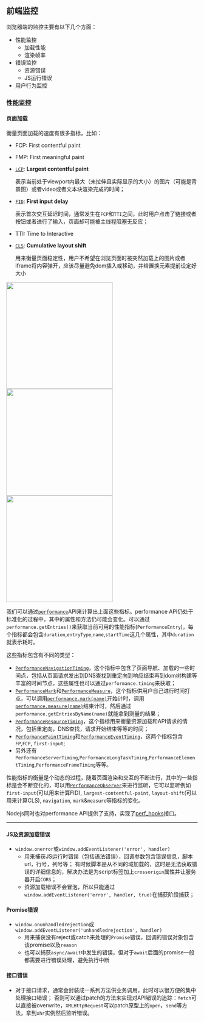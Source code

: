 [comment]: <browser> (title: '前端监控', keywords: 'monitor, error', date: '2020-8-11')

## 前端监控

浏览器端的监控主要有以下几个方面：
* 性能监控
  * 加载性能
  * 渲染帧率
* 错误监控
  * 资源错误
  * JS运行错误
* 用户行为监控

### 性能监控

#### 页面加载
衡量页面加载的速度有很多指标，比如：
* FCP: First contentful paint
* FMP: First meaningful paint
* [`LCP`](https://web.dev/lcp/): **Largest contentful paint**

    表示当前处于viewport内最大（未拉伸且实际显示的大小）的图片（可能是背景图）或者video或者文本块渲染完成的时间；
* [`FID`](https://web.dev/fid/): **First input delay**

    表示首次交互延迟时间，通常发生在`FCP`和`TTI`之间，此时用户点击了链接或者按钮或者进行了输入，页面却可能被主线程阻塞无反应；
* TTI: Time to Interactive
* [`CLS`](https://web.dev/cls/): **Cumulative layout shift**

    用来衡量页面稳定性，用户不希望在浏览页面时被突然加载上的图片或者iframe将内容弹开，应该尽量避免dom插入或移动，并给置换元素提前设定好大小

<img src="https://webdev.imgix.net/vitals/lcp_ux.svg" width=280px>
<img src="https://webdev.imgix.net/vitals/fid_ux.svg" width=280px>
<img src="https://webdev.imgix.net/vitals/cls_ux.svg" width=280px>

我们可以通过[`performance`](https://developer.mozilla.org/zh-CN/docs/Web/API/Performance)API来计算出上面这些指标。performance API仍处于标准化的过程中，其中的属性和方法仍可能会变化。可以通过`performance.getEntries()`来获取当前可用的性能指标(`PerformanceEntry`)，每个指标都会包含`duration`,`entryType`,`name`,`startTime`这几个属性，其中`duration`就表示耗时。

这些指标包含有不同的类型：
  * [`PerformanceNavigationTiming`](https://developer.mozilla.org/zh-CN/docs/Web/API/Navigation_timing_API)，这个指标中包含了页面导航、加载的一些时间点，包括从页面请求发出到DNS查找到重定向到响应结束再到dom树构建等丰富的时间节点，这些属性也可以通过`performance.timing`来获取；
  * [`PerformanceMark`](https://developer.mozilla.org/zh-CN/docs/Web/API/PerformanceMark)和[`PerformanceMeasure`](https://developer.mozilla.org/zh-CN/docs/Web/API/PerformanceMeasure)，这个指标供用户自己进行时间打点，可以调用[`performance.mark(name)`](https://developer.mozilla.org/zh-CN/docs/Web/API/Performance/mark)开始计时，调用[`performance.measure(name)`](https://developer.mozilla.org/zh-CN/docs/Web/API/Performance/measure)结束计时，然后通过`performance.getEntriesByName(name)`就能拿到测量的结果；
  * [`PerformanceResourceTiming`](https://developer.mozilla.org/zh-CN/docs/Web/API/PerformanceResourceTiming)，这个指标用来衡量资源加载和API请求的情况，包括重定向，DNS查找，请求开始结束等等的时间；
  * [`PerformancePaintTiming`](https://developer.mozilla.org/zh-CN/docs/Web/API/PerformancePaintTiming)和[`PerformanceEventTiming`](https://developer.mozilla.org/zh-CN/docs/Web/API/PerformanceEventTiming)，这两个指标包含`FP`,`FCP`, `first-input`;
  * 另外还有`PerformanceServerTiming`,`PerformanceLongTaskTiming`,`PerformanceElementTiming`,`PerformanceFrameTiming`等等。

性能指标的衡量是个动态的过程，随着页面渲染和交互的不断进行，其中的一些指标是会不断变化的，可以用[`PerformanceObserver`](https://developer.mozilla.org/zh-CN/docs/Web/API/PerformanceObserver)来进行监听，它可以监听例如`first-input`(可以用来计算FID), `largest-contentful-paint`, `layout-shift`(可以用来计算CLS), `navigation`, `mark`&`measure`等指标的变化。

Nodejs同时也对performance API提供了支持，实现了[perf_hooks](https://nodejs.org/api/perf_hooks.html)接口。

------

#### JS及资源加载错误
* `window.onerror`或`window.addEventListener('error', handler)`
  * 用来捕获JS运行时错误（包括语法错误），回调参数包含错误信息，脚本url，行号，列号等；
    有时候脚本是从不同的域加载的，这时是无法获取错误的详细信息的，解决办法是为script标签加上`crossorigin`属性并让服务器开启`CORS`；
  * 资源加载错误不会冒泡，所以只能通过`window.addEventListener('error', handler, true)`在捕获阶段捕获；

#### Promise错误
* `window.onunhandledrejection`或`window.addEventListener('unhandledrejection', handler)`
  * 用来捕获没有reject或catch来处理的`Promise`错误，回调的错误对象包含该promise以及`reason`
  * 也可以捕获`async/await`中发生的错误，但对于`await`后面的promise一般都需要进行错误处理，避免执行中断

#### 接口错误
* 对于接口请求，通常会封装成一系列方法供业务调用，此时可以很方便的集中处理接口错误；
否则可以通过patch的方法来实现对API错误的追踪：`fetch`可以直接被overwrite，`XMLHttpRequest`可以patch原型上的`open`，`send`等方法，拿到`xhr`实例然后监听错误。
